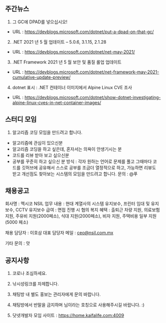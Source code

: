 ## 주간뉴스
1) 그 GC에 DPAD를 넣으십시오!
- URL : https://devblogs.microsoft.com/dotnet/put-a-dpad-on-that-gc/

2) .NET 2021 년 5 월 업데이트 – 5.0.6, 3.1.15, 2.1.28
- URL : https://devblogs.microsoft.com/dotnet/net-may-2021/

3) .NET Framework 2021 년 5 월 보안 및 품질 롤업 업데이트
- URL : https://devblogs.microsoft.com/dotnet/net-framework-may-2021-cumulative-update-preview/

4) dotnet 표시 : .NET 컨테이너 이미지에서 Alpine Linux CVE 조사
- URL : https://devblogs.microsoft.com/dotnet/show-dotnet-investigating-alpine-linux-cves-in-net-container-images/

## 스터디 모임
1) 알고리즘 코딩 모임을 만드려고 합니다.
- 알고리즘에 관심이 있으신분
- 알고리즘 코딩을 하고 싶은데, 혼자서는 의욕이 안생기시는 분
- 코드를 리뷰 받아 보고 싶으신분 
- 공부를 꾸준히 하고 싶으신 분
방식 : 각자 원하는 언어로 문제를 풀고 그때마다 코드를 
깃허브에 공유해서 스스로 공부를 조금더 열정적으로 하고, 
가능하면 리뷰도 받고 개선점도 찾아보는 시스템의 모임을 
만드려고 합니다.
문의 : @푸  

## 채용공고
회사명 : 멕시코 NSIL
업무 내용 : 현대 계열사의 시스템 유지보수, 프린터 임대 및 유지보수, CCTV 유지보수
급여 : 면접 진행 시 협의
복지 혜택 : 출퇴근 차량 지원, 의료보험 지원, 주유비 지원(2000페소), 식대 지원(2000페소), 비자 지원, 주택비용 일부 지원 (5000 페소)

채용 담당자 : 이호삼 대표
담당자 메일 : ceo@nsil.com.mx

기타 문의 : 앗



## 공지사항

1) 코로나 조심하세요.

2) 낚시성링크를 자제합니다.

3) 채팅방 내 별도 홍보는 관리자에게 문의 바랍니다. 

4) 채팅방에서 반말을 금지하며 님이라는 호칭으로 사용해주시길 바랍니다. :)

5) 닷넷개발자 모임 사이트 : https://home.kaifalife.com:4009

